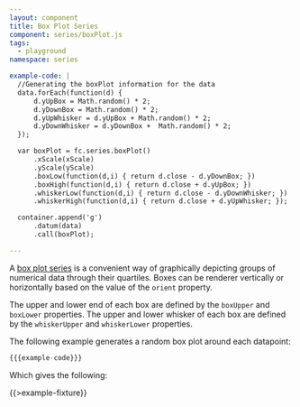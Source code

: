 ```yaml
---
layout: component
title: Box Plot Series
component: series/boxPlot.js
tags:
  - playground
namespace: series

example-code: |
  //Generating the boxPlot information for the data
  data.forEach(function(d) {
      d.yUpBox = Math.random() * 2;
      d.yDownBox = Math.random() * 2;
      d.yUpWhisker = d.yUpBox + Math.random() * 2;
      d.yDownWhisker = d.yDownBox +  Math.random() * 2;
  });

  var boxPlot = fc.series.boxPlot()
      .xScale(xScale)
      .yScale(yScale)
      .boxLow(function(d,i) { return d.close - d.yDownBox; })
      .boxHigh(function(d,i) { return d.close + d.yUpBox; })
      .whiskerLow(function(d,i) { return d.close - d.yDownWhisker; })
      .whiskerHigh(function(d,i) { return d.close + d.yUpWhisker; });

  container.append('g')
      .datum(data)
      .call(boxPlot);

---
```


A [box plot series](https://en.wikipedia.org/wiki/Box_plot) is a convenient way of graphically depicting groups of 
numerical data through their quartiles. Boxes can be renderer vertically or horizontally based on the value of the `orient` property.

The upper and lower end of each box are defined by the `boxUpper` and `boxLower` properties.
The upper and lower whisker of each box are defined by the `whiskerUpper` and `whiskerLower` properties.

The following example generates a random box plot around each datapoint:

```js
{{{example-code}}}
```

Which gives the following:

{{>example-fixture}}
